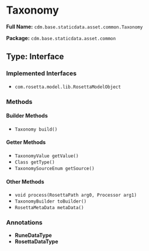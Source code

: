 # Taxonomy

**Full Name:** `cdm.base.staticdata.asset.common.Taxonomy`

**Package:** `cdm.base.staticdata.asset.common`

## Type: Interface

### Implemented Interfaces

- `com.rosetta.model.lib.RosettaModelObject`

### Methods

#### Builder Methods

- `Taxonomy build()`

#### Getter Methods

- `TaxonomyValue getValue()`
- `Class getType()`
- `TaxonomySourceEnum getSource()`

#### Other Methods

- `void process(RosettaPath arg0, Processor arg1)`
- `TaxonomyBuilder toBuilder()`
- `RosettaMetaData metaData()`

### Annotations

- **RuneDataType**
- **RosettaDataType**

